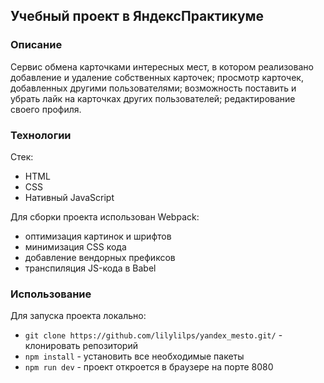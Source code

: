 ## Учебный проект в ЯндексПрактикуме

### Описание

Сервис обмена карточками интересных мест, в котором реализовано добавление и удаление собственных карточек; просмотр карточек, добавленных другими пользователями; возможность поставить и убрать лайк на карточках других пользователей; редактирование своего профиля.

### Технологии

Стек:
* HTML
* CSS
* Нативный JavaScript

Для сборки проекта использован Webpack:
* оптимизация картинок и шрифтов
* минимизация CSS кода 
* добавление вендорных префиксов
* транспиляция JS-кода в Babel

### Использование

Для запуска проекта локально:

- `git clone https://github.com/lilylilps/yandex_mesto.git/` - клонировать репозиторий
- `npm install` - установить все необходимые пакеты
- `npm run dev` - проект откроется в браузере на порте 8080
